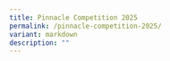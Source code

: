 ```yaml
---
title: Pinnacle Competition 2025
permalink: /pinnacle-competition-2025/
variant: markdown
description: ""
---
```

